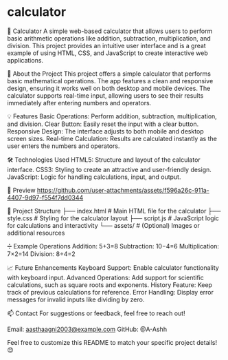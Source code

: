 # calculator
🧮 Calculator
A simple web-based calculator that allows users to perform basic arithmetic operations like addition, subtraction, multiplication, and division. This project provides an intuitive user interface and is a great example of using HTML, CSS, and JavaScript to create interactive web applications.

🚀 About the Project
This project offers a simple calculator that performs basic mathematical operations. The app features a clean and responsive design, ensuring it works well on both desktop and mobile devices. The calculator supports real-time input, allowing users to see their results immediately after entering numbers and operators.

💡 Features
Basic Operations: Perform addition, subtraction, multiplication, and division.
Clear Button: Easily reset the input with a clear button.
Responsive Design: The interface adjusts to both mobile and desktop screen sizes.
Real-time Calculation: Results are calculated instantly as the user enters the numbers and operators.

🛠️ Technologies Used
HTML5: Structure and layout of the calculator interface.
CSS3: Styling to create an attractive and user-friendly design.
JavaScript: Logic for handling calculations, input, and output.

📸 Preview
https://github.com/user-attachments/assets/f596a26c-911a-4407-9d97-f554f7dd0344

📂 Project Structure
├── index.html       # Main HTML file for the calculator
├── style.css        # Styling for the calculator layout
├── script.js        # JavaScript logic for calculations and interactivity
└── assets/          # (Optional) Images or additional resources

➗ Example Operations
Addition:
5+3=8
Subtraction:
10−4=6
Multiplication:
7×2=14
Division:
8÷4=2

📈 Future Enhancements
Keyboard Support: Enable calculator functionality with keyboard input.
Advanced Operations: Add support for scientific calculations, such as square roots and exponents.
History Feature: Keep track of previous calculations for reference.
Error Handling: Display error messages for invalid inputs like dividing by zero.

📫 Contact
For suggestions or feedback, feel free to reach out!

Email: aasthaagni2003@example.com
GitHub: @A-Ashh

Feel free to customize this README to match your specific project details! 😊
